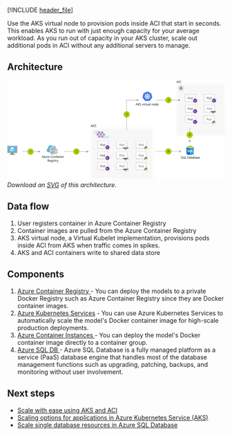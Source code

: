 [!INCLUDE [header_file](../../../includes/sol-idea-header.md)]

Use the AKS virtual node to provision pods inside ACI that start in seconds. This enables AKS to run with just enough capacity for your average workload. As you run out of capacity in your AKS cluster, scale out additional pods in ACI without any additional servers to manage.

## Architecture

![Architecture Diagram](../media/scale-using-aks-with-aci.png)
*Download an [SVG](../media/scale-using-aks-with-aci.svg) of this architecture.*

## Data flow

1. User registers container in Azure Container Registry
1. Container images are pulled from the Azure Container Registry
1. AKS virtual node, a Virtual Kubelet implementation, provisions pods inside ACI from AKS when traffic comes in spikes.
1. AKS and ACI containers write to shared data store

## Components

1. [ Azure Container Registry ](/azure/container-registry/container-registry-intro) - You can deploy the models to a private Docker Registry such as Azure Container Registry since they are Docker container images.
2. [Azure Kubernetes Services](/azure/aks/) - You can use Azure Kubernetes Services to automatically scale the model's Docker container image for high-scale production deployments.
3. [ Azure Container Instances ](/azure/container-instances/container-instances-overview) - You can deploy the model's Docker container image directly to a container group.
4. [Azure SQL DB ](/azure/azure-sql/database/sql-database-paas-overview) - Azure SQL Database is a fully managed platform as a service (PaaS) database engine that handles most of the database management functions such as upgrading, patching, backups, and monitoring without user involvement.

## Next steps

* [ Scale with ease using AKS and ACI ](https://azure.microsoft.com/resources/scale-with-ease-using-aks-and-aci/)
* [ Scaling options for applications in Azure Kubernetes Service (AKS) ](/azure/aks/concepts-scale)
* [ Scale single database resources in Azure SQL Database ](/azure/azure-sql/database/single-database-scale)
